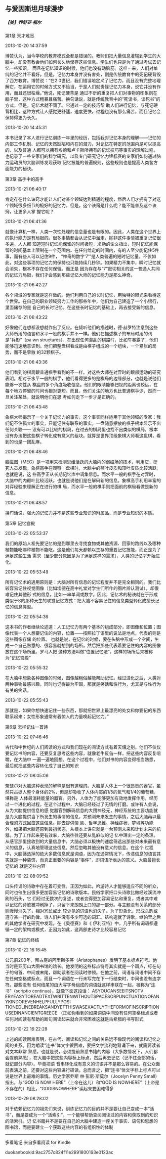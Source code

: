 ## 与爱因斯坦月球漫步

##### 【美】乔舒亚·福尔

  

  第1章 天才难觅

  

2013-10-20 14:37:59

博赞认为，当今学校的教育模式全都是错误的。教师们把大量信息灌输到学生的大脑中，却没有教会他们如何长久地储存这些信息。学生们也只是为了通过考试去记忆一些知识，
而且在记忆知识的时候，他们也没有动脑筋。这样一来，人们对单纯的记忆并不看好。但是，记忆力本身并没有害处，倒是传统教育中的死记硬背毁了西方教育。博赞说：“在2
0世纪，我们错误地定义了记忆力，而且没有完整地理解它，在运用它的时候方式又不恰当，于是人们就责怪记忆力本身，说它并没有作用，而且还很枯燥。”他说，死记硬背是
通过不断的重复把人们对事物的印象刻在脑子里，这种方式粗暴且痛苦。换句话说，就是传统教育中的“死读书，读死书”的方式。但是，记忆术就不同了。它通过一定的技巧帮
助人们进行记忆，与死记硬背相比，这种方式让人感觉更舒适，速度更快，过程也没有那么痛苦，而且记忆会保持得更为长久。

  

2013-10-20 14:45:31

本书记录了本人进行记忆训练一年里的经历，包括我对记忆本身的理解——记忆的内部工作机制、记忆的天然缺陷和内在的潜力，对记忆在特定的范围内是可以提高的，以及普通
人都可以拥有埃德和卢卡斯所拥有的记忆技巧等事实的理解过程。也记录了一些专家们的科学研究，以及专门研究记忆力锦标赛的专家们如何通过脑力运动员的大脑训练发现获取
记忆技能的普遍规则，这些规则也是提高人类各方面能力的秘诀。

  

  第3章 高手中的高手

  

2013-10-21 06:40:17

肯定存在什么诀窍才能让人们对某个领域达到精通的程度，然后人们才拥有了对这个领域很多细节的极好的记忆力。但是，这个诀窍是什么呢？能不能普及这个诀窍，让更多人掌
握它呢？

  

2013-10-21 06:41:36

就像计算机一样，人类一次性处理的信息量也是有限的。因此，人类在这个世界上的执行能力是有局限的。很多事情都会从记忆中溜走，除非这件事情被重复记忆很多遍。人人都
知道短时记忆能保留的时间极短，米勒的论文指出，短时记忆能保留的时间基本上限制在一个范围内。在任何给定的时间内，有的人至少能记住5件事，而有些人可以记住9件，
“神奇的数字‘7’”是人类普遍的短时记忆量。不仅如此，对这些事项的记忆力的保持也只能持续几秒钟。如果精力不集中，瞬时记忆就会消失，根本不存在任何保留。而正是
因为存在与“7”密切相关的这一普通人共同的记忆力局限，我们才会感到那些记忆大师的记忆能力是那么神奇。

  

2013-10-21 06:42:27

各个领域的专家就是这样做的。他们利用自己的长时记忆，用独特的眼光来看待这个世界。在自己的职业领域努力工作的那些年中，他们为自己建造了一个小银行，里面储存的是
自己的长时记忆。在这些长时记忆的基础上，再去接受新的信息。

  

2013-10-21 06:43:22

好像他们连想都没想就作出了反应。在倾听他们的描述时，德·赫罗特注意到这些大师所用的语言和水平一般的棋手并不一样。他们在描述棋子的布局时用的词是“兵形”（pa
wn structures），在出现任何混乱的棋路时，比如车暴露了，他们能够迅速地意识到。他们把整盘棋看成是由棋子组成的一个组块，一个紧张的局势，而不是零散
的32颗棋子。

  

2013-10-21 06:43:36

他们看到的棋局跟普通棋手看到的不一样。对这些大师在对弈时的眼部运动的研究表明，相对于水平一般的棋手，他们看得更多的是棋局的边缘部分，也就是说他们能够一次性从
棋盘的多个角度吸收信息。他们的眼睛能够扫视的距离也较远，在每个地方停留的时间也相对更短。而且，他们关注的地方也比普通棋手少，然而一旦关注某处，就说明他们在思
考如何走下一步才是正确的。

  

2013-10-21 06:43:48

象棋大师揭示了一个关于记忆力的事实，这个事实同样适用于其他领域的专家：我们记不住孤立的事实，只能记住有联系的事实。一盘随意摆放的棋子根本显示不出任何关联——
没有可以比较的棋局，在过去的棋局里也找不出类似的棋局，根本没有办法把这些棋子转化成有意义的组块。就算是世界顶级象棋大师看这盘棋，看到的也是一团乱麻。

  

2013-10-21 06:48:46

脑磁图（MEG）是一项用来检测思维活跃的大脑内的弱磁场的技术，利用它，研究人员发现，象棋高手在观察一盘棋时，大脑中的额叶皮质和顶叶皮质比较活跃。也就是说，这
些高手正从长期记忆库中调集信息。而水平一般的棋手在对弈时，大脑中的内颞叶比较活跃，也就是说他们是在解码新的信息。象棋高手利用丰富的对弈经验来理解正在进行的棋
局，而水平一般的棋手则把面前的棋局看做是新的信息。

  

2013-10-21 06:48:57

换句话说，强大的记忆力并不是这些专业知识的附属品，而是专业知识的本质。

  

  第5章 记忆宫殿

  

2013-10-22 05:53:37

我们的原始人祖先要记忆的是到哪里去寻找食物或其他资源、回家的路线以及哪种植物能吃哪种植物不能吃。这是他们每天都赖以生存的重要记忆技能，而正是为了满足这些生活
需求（至少部分原因是为了满足这样的需求），人类的记忆才开始进化。

  

2013-10-22 05:53:48

所有记忆术的通用原则是：大脑对所有信息的记忆程度并不是完全相同的。我们比较容易记住视觉图像（比如埃德在高中礼堂对学生们所作的图片辨认测试），却很难记住其他形
式的信息，比如一串单词或数字。因此，记忆术的秘诀就在于形成类似于S的那种天生的联觉记忆方式：把大脑不容易记住的信息类型转化成擅长记忆的信息类型。

  

2013-10-22 05:54:36

这本书的作者继续论述道：人工记忆力有两个基本的组成部分，即图像和位置；图像代表一个人想要记住的内容，位置——按照拉丁语里的说法是地点，代表的则是这些图像存储
的位置。 也就是说，在记忆的时候，要在头脑中形成一个空间，生成一个自己熟悉的、很容易就想到的场所，然后把那些代表着要记住的内容的图像放在这个场所里。罗马人把
这种方法叫做“位置记忆法”，这样的场所后来被称为“记忆宫殿”

  

2013-10-22 05:55:32

在大脑中想象各种图像的时候，图像越粗俗越能帮助记忆。经过进化之后，人类对两种事物最感兴趣，同时也记得最为牢固，那就是笑话和性行为，尤其是与性行为有关的笑话。

  

2013-10-22 05:55:43

那就是，如果你想快速记住一些东西，那就把世界上最漂亮的处女和你要记的东西联系起来；女性形象通常有着惊人的力量唤起记忆力。”

  

  第6章 怎样记住一首诗

  

2013-10-22 07:46:46

古代和中世纪的人们阅读的方式和我们现在的阅读方式有着天壤之别。他们不仅仅要记忆书的内容，还要反复思考这些内容，就像老牛反刍一样，把这些内容反复咀嚼，在大脑中
一遍一遍地回想。在这个过程中，他们对书的内容变得相当熟悉，最后就把这些内容转化成了自己的知识

  

2013-10-22 08:05:06

奈瑟尔对大脑这种表现的解释是很有道理的。大脑是人体上一个很昂贵的器官，虽然只占据人整个身体的2%，但是却吸收了人体内部的1/5的氧气和1/4的葡萄糖，堪称是
人体最消耗能量的器官。另外，人体为了能够更加有效地发挥作用，经历过一个进化的过程，在这个过程中，大脑已经经过了无情的打磨。或许有人会说，从为大脑提供信息的感
觉器官到解码信息的大团神经元，神经系统的主要功能就是为大脑提供当下所发生的事情的信息，并预测未来发生的事情，之后大脑再以最合理的方式回应这些信息。除去提供情
感、哲学思维、神经症状、梦境等功能外，如果把大脑还原到最初状态，从根本上讲它就是一台预测未来和计划未来的机器。为了工作起来更有效率，大脑往往还要从乱麻似的记
忆中理出一定的条理。从感官那里接收到的大量信息中，大脑必须以极快的速度筛选出那些对未来最有意义的信息，认真地管理这些信息，然后忽略其他没有意义的信息。在这个
过程中，大脑筛选掉的绝大多数信息就是词语，因为在通常情况下，传递信息的语言其实就是一种装饰，而真正重要的内容是“事件”，即词语所表达的意义。大脑最擅长记忆的
就是这些内容

  

2013-10-22 08:09:52

口头传诵的诗歌中存在着可变性，正因为如此，吟游诗人才能够适应不同的听众，同时也催生出很多更加容易记忆的诗歌版本。民俗学家把口头诗歌比做经过溪流冲刷的石头，它
们经过无数次的复述，或者变得更加容易记忆和重复，或者其中难以记忆的诗歌被冲刷掉了，只留下来朗朗上口的那一部分。与主题没有关系的部分则慢慢消失了，相对冗长或比
较少见的词语也消失了。为了形象化、形成头韵或遵守某一行的韵律，诗人们并没有多少可选的词汇。结构造就了诗歌。继帕里之后的其他学者在研究中发现，在《奥德赛》和《
伊利亚特》中，几乎所有词语都遵循一定的架构或模式，正因为如此，这两部史诗才比较容易记忆

  

  第7章 记忆的终结

  

2013-10-22 16:16:45

公元前200年，拜占庭的阿里斯多芬（Aristophanes）发明了基本标点符号。他当时是亚历山大图书馆的馆长。他发明的这些标点符号其实就是一个圆点，标在句
子的句首、中间或末尾，帮助读者在阅读时停顿。在他之前，词语与词语中间不存在任何空格或标点，而且一个词语在一行未写完在下一行结束时，中间也没有连字符。那些没有
任何结尾的由大写字母组成的词语就这样串联在一起，被称为“连书”（scriptio continua）。就像下面这段话： ASYOUCANSEEITSNOTV
ERYEASYTOREADTEXTWRITTENWITHOUTSPACESORPUNCTUATIONOFANYKINDOREVENHELPFULLYPOSI
TIONEDLINEBREAKSANDYETTHISWASEXACTLYTHEFORMOFINSCRIPTIONUSEDINANCIENTGREECE
（正如你看到的如果词语中间没有任何空格标点或者任何对阅读有帮助的断句阅读起来就会非常困难这就是古希腊的书写形式

  

2013-10-22 16:22:28

上述的阅读困难表明，在古代，阅读和记忆之间的关系远不像现代的阅读和记忆之间的关系。因为朗读“连书”体文字很困难，要把文字流利地背诵下来，就需要读者对文本非常
熟悉。也就是说，必须提前熟悉书籍的内容（大多数情况下，人们都会提前熟悉），在大脑中把这些内容标上标点，然后再去记忆（记不住全部的话，就记部分内容）。毕竟把语
音串转化成有意义的词语并不是那么容易的。在公众面前表演之前，还要对这些内容进行研读。总而言之，把“连书”体文字标上标点可以说是世界上最难的事情。历史学家乔斯
林·彭尼·斯莫尔（Jocelyn Penny Small）指出，与“GOD IS NOW HERE”（上帝在这儿）和“GOD IS
NOWHERE”（上帝是不存在的）相比，“GODISNOWHERE”读起来要困难得多

  

2013-10-29 08:28:02

对于依赖记忆力的祖先们来说，训练记忆力的目的并不是要让自己变成一本“活书”，而是要成为一个“活索引”，一个能够帮助查阅阅读过的内容和获取到的知识的活索引。记
忆书籍并不是要在自己的大脑中建造一座关于事实、语句和思想的图书馆，而是要建立一个获取这些内容的有组织性的体制

* * *

多看笔记 来自多看阅读 for Kindle

duokanbookid:9ac2757c824f11e2991800163e0123ac

